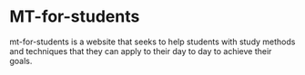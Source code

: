 # MT-for-students
mt-for-students is a website  that seeks to help students with study methods and techniques that they can apply to their day to day to achieve their goals.
